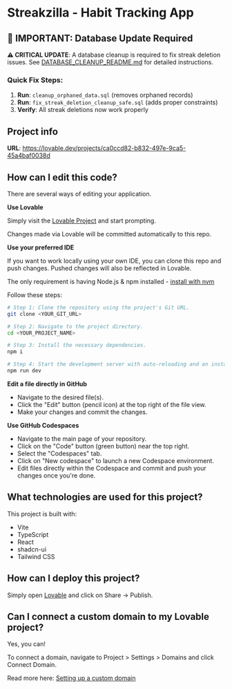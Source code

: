 # Streakzilla - Habit Tracking App

## 🚨 **IMPORTANT: Database Update Required**

**⚠️ CRITICAL UPDATE**: A database cleanup is required to fix streak deletion issues. See [DATABASE_CLEANUP_README.md](./DATABASE_CLEANUP_README.md) for detailed instructions.

### **Quick Fix Steps:**
1. **Run**: `cleanup_orphaned_data.sql` (removes orphaned records)
2. **Run**: `fix_streak_deletion_cleanup_safe.sql` (adds proper constraints)
3. **Verify**: All streak deletions now work properly

## Project info

**URL**: https://lovable.dev/projects/ca0ccd82-b832-497e-9ca5-45a4baf0038d

## How can I edit this code?

There are several ways of editing your application.

**Use Lovable**

Simply visit the [Lovable Project](https://lovable.dev/projects/ca0ccd82-b832-497e-9ca5-45a4baf0038d) and start prompting.

Changes made via Lovable will be committed automatically to this repo.

**Use your preferred IDE**

If you want to work locally using your own IDE, you can clone this repo and push changes. Pushed changes will also be reflected in Lovable.

The only requirement is having Node.js & npm installed - [install with nvm](https://github.com/nvm-sh/nvm#installing-and-updating)

Follow these steps:

```sh
# Step 1: Clone the repository using the project's Git URL.
git clone <YOUR_GIT_URL>

# Step 2: Navigate to the project directory.
cd <YOUR_PROJECT_NAME>

# Step 3: Install the necessary dependencies.
npm i

# Step 4: Start the development server with auto-reloading and an instant preview.
npm run dev
```

**Edit a file directly in GitHub**

- Navigate to the desired file(s).
- Click the "Edit" button (pencil icon) at the top right of the file view.
- Make your changes and commit the changes.

**Use GitHub Codespaces**

- Navigate to the main page of your repository.
- Click on the "Code" button (green button) near the top right.
- Select the "Codespaces" tab.
- Click on "New codespace" to launch a new Codespace environment.
- Edit files directly within the Codespace and commit and push your changes once you're done.

## What technologies are used for this project?

This project is built with:

- Vite
- TypeScript
- React
- shadcn-ui
- Tailwind CSS

## How can I deploy this project?

Simply open [Lovable](https://lovable.dev/projects/ca0ccd82-b832-497e-9ca5-45a4baf0038d) and click on Share -> Publish.

## Can I connect a custom domain to my Lovable project?

Yes, you can!

To connect a domain, navigate to Project > Settings > Domains and click Connect Domain.

Read more here: [Setting up a custom domain](https://docs.lovable.dev/features/custom-domain#custom-domain)
